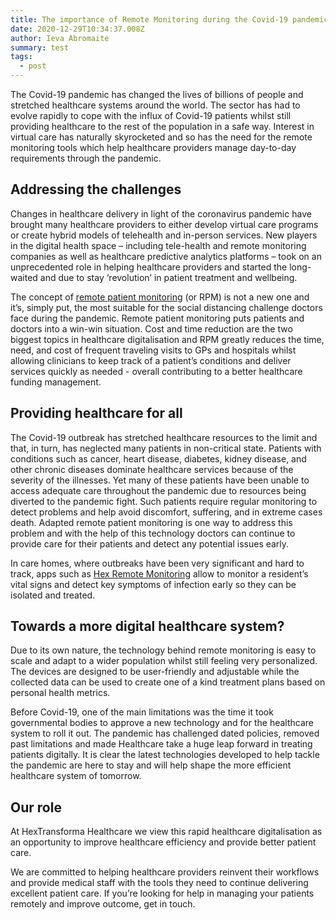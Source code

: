 ```yaml
---
title: The importance of Remote Monitoring during the Covid-19 pandemic
date: 2020-12-29T10:34:37.008Z
author: Ieva Abromaite
summary: test
tags:
  - post
---
```


The Covid-19 pandemic has changed the lives of billions of people and stretched healthcare systems around the world. The sector has had to evolve rapidly to cope with the influx of Covid-19 patients whilst still providing healthcare to the rest of the population in a safe way. Interest in virtual care has naturally skyrocketed and so has the need for the remote monitoring tools which help healthcare providers manage day-to-day requirements through the pandemic.

## Addressing the challenges
Changes in healthcare delivery in light of the coronavirus pandemic have brought many healthcare providers to either develop virtual care programs or create hybrid models of telehealth and in-person services. New players in the digital health space – including tele-health and remote monitoring companies as well as healthcare predictive analytics platforms – took on an unprecedented role in helping healthcare providers and started the long-waited and due to stay ‘revolution’ in patient treatment and wellbeing.

The concept of [remote patient monitoring](https://www.hexhealthcare.com/blog/what-is-remote-monitoring/) (or RPM) is not a new one and it’s, simply put, the most suitable for the social distancing challenge doctors face during the pandemic. Remote patient monitoring puts patients and doctors into a win-win situation. Cost and time reduction are the two biggest topics in healthcare digitalisation and RPM greatly reduces the time, need, and cost of frequent traveling visits to GPs and hospitals whilst allowing clinicians to keep track of a patient’s conditions and deliver services quickly as needed - overall contributing to a better healthcare funding management.

## Providing healthcare for all
The Covid-19 outbreak has stretched healthcare resources to the limit and that, in turn, has neglected many patients in non-critical state. Patients with conditions such as cancer, heart disease, diabetes, kidney disease, and other chronic diseases dominate healthcare services because of the severity of the illnesses. Yet many of these patients have been unable to access adequate care throughout the pandemic due to resources being diverted to the pandemic fight. Such patients require regular monitoring to detect problems and help avoid discomfort, suffering, and in extreme cases death. Adapted remote patient monitoring is one way to address this problem and with the help of this technology doctors can continue to provide care for their patients and detect any potential issues early.

In care homes, where outbreaks have been very significant and hard to track, apps such as [Hex Remote Monitoring](https://www.hexhealthcare.com/blog/hex-remote-monitoring-app/) allow to monitor a resident’s vital signs and detect key symptoms of infection early so they can be isolated and treated.

## Towards a more digital healthcare system?
Due to its own nature, the technology behind remote monitoring is easy to scale and adapt to a wider population whilst still feeling very personalized. The devices are designed to be user-friendly and adjustable while the collected data can be used to create one of a kind treatment plans based on personal health metrics.

Before Covid-19, one of the main limitations was the time it took governmental bodies to approve a new technology and for the healthcare system to roll it out. The pandemic has challenged dated policies, removed past limitations and made Healthcare take a huge leap forward in treating patients digitally. It is clear the latest technologies developed to help tackle the pandemic are here to stay and will help shape the more efficient healthcare system of tomorrow.

## Our role
At HexTransforma Healthcare we view this rapid healthcare digitalisation as an opportunity to improve healthcare efficiency and provide better patient care.

We are committed to helping healthcare providers reinvent their workflows and provide medical staff with the tools they need to continue delivering excellent patient care. If you’re looking for help in managing your patients remotely and improve outcome, get in touch.
